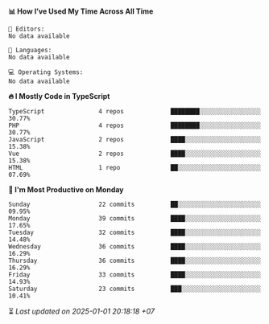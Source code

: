 <!--START_SECTION:readme-stats-->
**📊 How I’ve Used My Time Across All Time**

```text
📝 Editors:
No data available

💬 Languages:
No data available

💻 Operating Systems:
No data available
```

**🔥 I Mostly Code in TypeScript**

```text
TypeScript               4 repos             ████████░░░░░░░░░░░░░░░░░   30.77%
PHP                      4 repos             ████████░░░░░░░░░░░░░░░░░   30.77%
JavaScript               2 repos             ████░░░░░░░░░░░░░░░░░░░░░   15.38%
Vue                      2 repos             ████░░░░░░░░░░░░░░░░░░░░░   15.38%
HTML                     1 repo              ██░░░░░░░░░░░░░░░░░░░░░░░   07.69%
```

**📅 I'm Most Productive on Monday**

```text
Sunday                   22 commits          ██░░░░░░░░░░░░░░░░░░░░░░░   09.95%
Monday                   39 commits          ████░░░░░░░░░░░░░░░░░░░░░   17.65%
Tuesday                  32 commits          ████░░░░░░░░░░░░░░░░░░░░░   14.48%
Wednesday                36 commits          ████░░░░░░░░░░░░░░░░░░░░░   16.29%
Thursday                 36 commits          ████░░░░░░░░░░░░░░░░░░░░░   16.29%
Friday                   33 commits          ████░░░░░░░░░░░░░░░░░░░░░   14.93%
Saturday                 23 commits          ███░░░░░░░░░░░░░░░░░░░░░░   10.41%
```



⏳ *Last updated on 2025-01-01 20:18:18 +07*
<!--END_SECTION:readme-stats-->